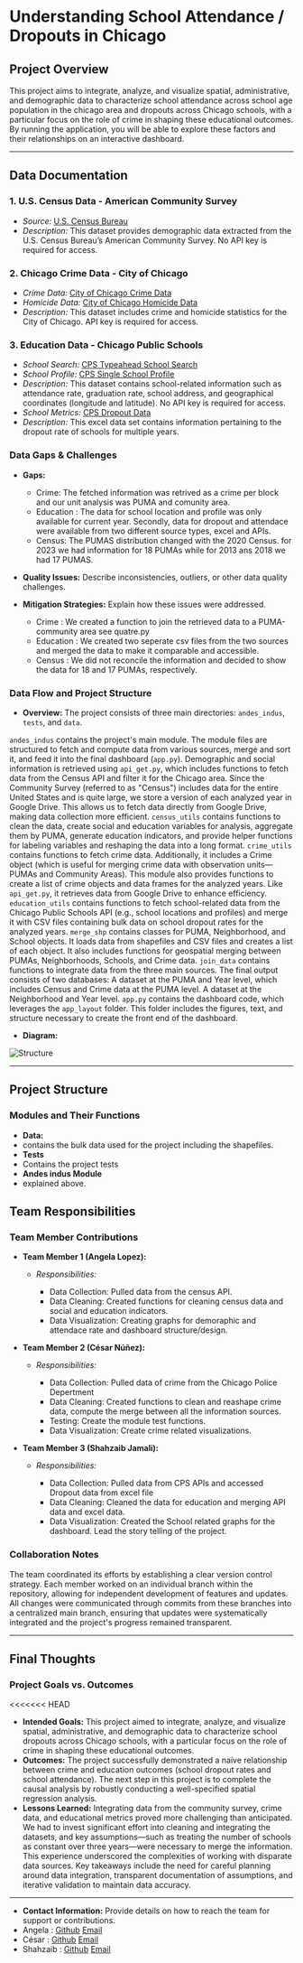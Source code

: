 # Understanding School Attendance / Dropouts in Chicago

## Project Overview

This project aims to integrate, analyze, and visualize spatial, administrative, and demographic data to characterize school attendance across school age population in the chicago area and dropouts across Chicago schools, with a particular focus on the role of crime in shaping these educational outcomes. By running the application, you will be able to explore these factors and their relationships on an interactive dashboard.

---

## Data Documentation

### 1. U.S. Census Data - American Community Survey
- *Source:* [U.S. Census Bureau](https://www.census.gov/programs-surveys/acs)
- *Description:* This dataset provides demographic data extracted from the U.S. Census Bureau’s American Community Survey. No API key is required for access.

### 2. Chicago Crime Data - City of Chicago
- *Crime Data:* [City of Chicago Crime Data](https://data.cityofchicago.org/Public-Safety/Crimes-Map/mw69-m6xi)
- *Homicide Data:* [City of Chicago Homicide Data](https://data.cityofchicago.org/Public-Safety/Homicides/ijzp-q8t2)
- *Description:* This dataset includes crime and homicide statistics for the City of Chicago. API key is required for access.

### 3. Education Data - Chicago Public Schools
- *School Search:* [CPS Typeahead School Search](https://api.cps.edu/schoolprofile/Help/Api/GET-CPS-TypeaheadSchoolSearch_SearchValue)
- *School Profile:* [CPS Single School Profile](https://api.cps.edu/schoolprofile/Help/Api/GET-CPS-SingleSchoolProfile_SchoolID)
- *Description:* This dataset contains school-related information such as attendance rate, graduation rate, school address, and geographical coordinates (longitude and latitude). No API key is required for access.
- *School Metrics:* [CPS Dropout Data](https://www.cps.edu/about/district-data/metrics/)
- *Description:* This excel data set contains information pertaining to the dropout rate of schools for multiple years.

### Data Gaps & Challenges
- **Gaps:** 
    - Crime: The fetched information was retrived as a crime per block and our unit analysis was PUMA and comunity area. 
    - Education : The data for school location and profile was only available for current year. Secondly, data for dropout
    and attendace were available from two different source types, excel and APIs.
    - Census: The PUMAS distribution changed with the 2020 Census. for 2023 we had information for 18 PUMAs while for 2013 ans 2018 we had 17 PUMAS. 

- **Quality Issues:** Describe inconsistencies, outliers, or other data quality challenges.

- **Mitigation Strategies:** Explain how these issues were addressed.
    - Crime : We created a function to join the retrieved data to a PUMA-community area see quatre.py
    - Education : We created two seperate csv files from the two sources and merged the data to make it comparable and accessible.
    - Census : We did not reconcile the information and decided to show the data for 18 and 17 PUMAs, respectively. 

### Data Flow and Project Structure

- **Overview:** The project consists of three main directories: `andes_indus`, `tests`, and `data`.

`andes_indus` contains the project's main module. The module files are structured to fetch and compute data from various sources, merge and sort it, and feed it into the final dashboard (`app.py`).
Demographic and social information is retrieved using `api_get.py`, which includes functions to fetch data from the Census API and filter it for the Chicago area. Since the Community Survey (referred to as "Census") includes data for the entire United States and is quite large, we store a version of each analyzed year in Google Drive. This allows us to fetch data directly from Google Drive, making data collection more efficient.
`census_utils` contains functions to clean the data, create social and education variables for analysis, aggregate them by PUMA, generate education indicators, and provide helper functions for labeling variables and reshaping the data into a long format.
`crime_utils` contains functions to fetch crime data. Additionally, it includes a Crime object (which is useful for merging crime data with observation units—PUMAs and Community Areas). This module also provides functions to create a list of crime objects and data frames for the analyzed years. Like `api_get.py`, it retrieves data from Google Drive to enhance efficiency.
`education_utils` contains functions to fetch school-related data from the Chicago Public Schools API (e.g., school locations and profiles) and merge it with CSV files containing bulk data on school dropout rates for the analyzed years.
`merge_shp` contains classes for PUMA, Neighborhood, and School objects. It loads data from shapefiles and CSV files and creates a list of each object. It also includes functions for geospatial merging between PUMAs, Neighborhoods, Schools, and Crime data.
`join_data` contains functions to integrate data from the three main sources. The final output consists of two databases:
A dataset at the PUMA and Year level, which includes Census and Crime data at the PUMA level.
A dataset at the Neighborhood and Year level.
`app.py` contains the dashboard code, which leverages the `app_layout` folder. This folder includes the figures, text, and structure necessary to create the front end of the dashboard.   
- **Diagram:**  

![Structure](Datapipeline.png)

---

## Project Structure
### Modules and Their Functions
- **Data:**  
- contains the bulk data used for the project including the shapefiles.   
- **Tests**  
- Contains the project tests
- **Andes indus Module**
- explained above.


## Team Responsibilities

### Team Member Contributions
- **Team Member 1 (Angela Lopez):**   
  - *Responsibilities:* 

    - Data Collection: Pulled data from the census API. 
    - Data Cleaning: Created functions for cleaning census data and social and education indicators. 
    - Data Visualization: Creating graphs for demoraphic and attendace rate and dashboard structure/design.

- **Team Member 2 (César Núñez):**  
  - *Responsibilities:* 

    - Data Collection: Pulled data of crime from the Chicago Police Depertment
    - Data Cleaning: Created functions to clean and reashape crime data, compute the merge between all the information sources.
    - Testing: Create the module test functions.
    - Data Visualization: Create crime related visualizations.  

- **Team Member 3 (Shahzaib Jamali):**  
  - *Responsibilities:* 

    - Data Collection: Pulled data from CPS APIs and accessed Dropout data from excel file 
    - Data Cleaning: Cleaned the data for education and merging API data and excel data.
    - Data Visualization: Created the School related graphs for the dashboard. Lead the story telling of the project.  


### Collaboration Notes

The team coordinated its efforts by establishing a clear version control strategy. Each member worked on an individual branch within the repository, allowing for independent development of features and updates. All changes were communicated through commits from these branches into a centralized main branch, ensuring that updates were systematically integrated and the project's progress remained transparent.

---

## Final Thoughts

### Project Goals vs. Outcomes
<<<<<<< HEAD
- **Intended Goals:** This project aimed to integrate, analyze, and visualize spatial, administrative, and demographic data to characterize school dropouts across Chicago schools, with a particular focus on the role of crime in shaping these educational outcomes. 
- **Outcomes:** The project successfully demonstrated a naïve relationship between crime and education outcomes (school dropout rates and school attendance). The next step in this project is to complete the causal analysis by robustly conducting a well-specified spatial regression analysis.
- **Lessons Learned:** 
Integrating data from the community survey, crime data, and educational metrics proved more challenging than anticipated. We had to invest significant effort into cleaning and integrating the datasets, and key assumptions—such as treating the number of schools as constant over three years—were necessary to merge the information. This experience underscored the complexities of working with disparate data sources. Key takeaways include the need for careful planning around data integration, transparent documentation of assumptions, and iterative validation to maintain data accuracy. 

---

- **Contact Information:** Provide details on how to reach the team for support or contributions.
- Angela : [Github](https://github.com/AngelaLop) [Email](alopezsanchez@uchicago.edu)
- César  : [Github](https://github.com/cesarnunezh) [Email](cnunezh@uchicago.edu)
- Shahzaib : [Github](https://github.com/Shahzaib-Jamali) [Email](shahzaibjamali@uchicago.edu)
